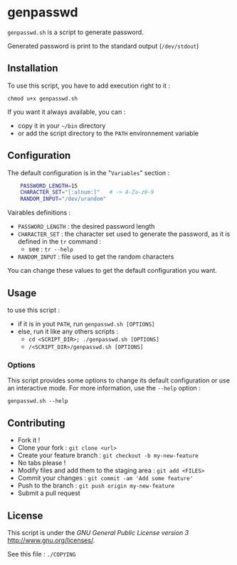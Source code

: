 genpasswd
=========

`genpasswd.sh` is a script to generate password.

Generated password is print to the standard output (`/dev/stdout`)



Installation
------------
To use this script, you have to add execution right to it :


    chmod u+x genpasswd.sh


If you want it always available, you can :

  * copy it in your `~/bin` directory
  * or add the script directory to the `PATH` environnement variable



Configuration
-------------
The default configuration is in the "`Variables`" section :

```bash
    PASSWORD_LENGTH=15
    CHARACTER_SET="[:alnum:]"   # -> A-Za-z0-9
    RANDOM_INPUT="/dev/urandom"
```

Vairables definitions :

  * `PASSWORD_LENGTH` : the desired password length
  * `CHARACTER_SET` : the character set used to generate the password, as it is defined in the `tr` command :
    * see : `tr --help`
  * `RANDOM_INPUT` : file used to get the random characters


You can change these values to get the default configuration you want.



Usage
-----
to use this script :

  * if it is in yout `PATH`, run `genpasswd.sh [OPTIONS]`
  * else, run it like any others scripts :
    * `cd <SCRIPT_DIR>; ./genpasswd.sh [OPTIONS]`
    * `/<SCRIPT_DIR>/genpasswd.sh [OPTIONS]`


### Options
This script provides some options to change its default configuration or use an interactive mode.
For more information, use the `--help` option :

    genpasswd.sh --help



Contributing
------------
  * Fork it !
  * Clone your fork : `git clone <url>`
  * Create your feature branch : `git checkout -b my-new-feature`
  * No tabs please !
  * Modify files and add them to the staging area : `git add <FILES>`
  * Commit your changes : `git commit -am 'Add some feature'`
  * Push to the branch : `git push origin my-new-feature`
  * Submit a pull request



License
-------
This script is under the _GNU General Public License version 3_ <http://www.gnu.org/licenses/>.

See this file : `./COPYING`
